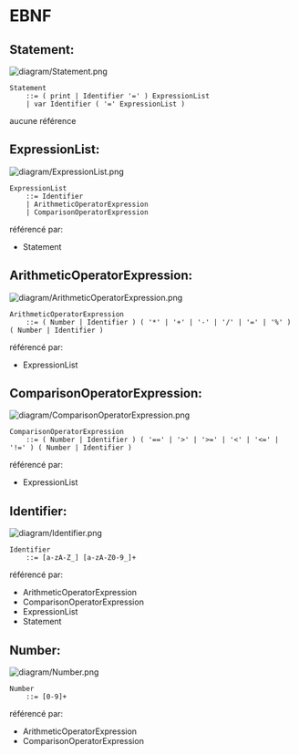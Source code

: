 # EBNF

## Statement:

![diagram/Statement.png](diagram/Statement.png)

```ebnf
Statement
    ::= ( print | Identifier '=' ) ExpressionList
    | var Identifier ( '=' ExpressionList )
```

aucune référence

## ExpressionList:

![diagram/ExpressionList.png](diagram/ExpressionList.png)

```ebnf
ExpressionList
    ::= Identifier
    | ArithmeticOperatorExpression
    | ComparisonOperatorExpression
```

référencé par:

- Statement

## ArithmeticOperatorExpression:

![diagram/ArithmeticOperatorExpression.png](diagram/ArithmeticOperatorExpression.png)

```ebnf
ArithmeticOperatorExpression
    ::= ( Number | Identifier ) ( '*' | '+' | '-' | '/' | '=' | '%' ) ( Number | Identifier )
```

référencé par:

- ExpressionList

## ComparisonOperatorExpression:

![diagram/ComparisonOperatorExpression.png](diagram/ComparisonOperatorExpression.png)

```ebnf
ComparisonOperatorExpression
    ::= ( Number | Identifier ) ( '==' | '>' | '>=' | '<' | '<=' | '!=' ) ( Number | Identifier )
```

référencé par:

- ExpressionList

## Identifier:

![diagram/Identifier.png](diagram/Identifier.png)

```ebnf
Identifier
    ::= [a-zA-Z_] [a-zA-Z0-9_]+
```

référencé par:

- ArithmeticOperatorExpression
- ComparisonOperatorExpression
- ExpressionList
- Statement

## Number:

![diagram/Number.png](diagram/Number.png)

```ebnf
Number
    ::= [0-9]+
```

référencé par:

- ArithmeticOperatorExpression
- ComparisonOperatorExpression
